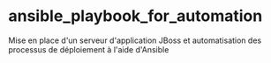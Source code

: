 # ansible_playbook_for_automation
Mise en place d'un serveur d'application JBoss et automatisation des processus de déploiement à l'aide d'Ansible
